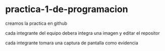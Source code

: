 # practica-1-de-programacion

creamos la practica en github 

cada integrante del equipo debera integra una imagen y editar el repositor

cada integrante tomara una captura de pantalla como evidencia
